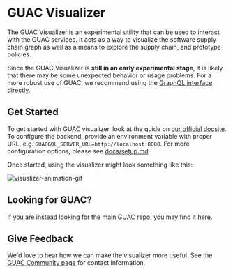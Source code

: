 # GUAC Visualizer

The GUAC Visualizer is an experimental utility that can be used to interact with
the GUAC services. It acts as a way to visualize the software supply chain graph
as well as a means to explore the supply chain, and prototype policies.

Since the GUAC Visualizer is **still in an early experimental stage**, it is likely
that there may be some unexpected behavior or usage problems. For a more robust
use of GUAC, we recommend using the
[GraphQL interface directly](https://github.com/guacsec/guac/blob/main/demo/GraphQL.md).

## Get Started

To get started with GUAC visualizer, look at the guide on [our official docsite](https://docs.guac.sh/guac-visualizer/).
To configure the backend, provide an environment variable with proper URL, e.g. `GUACGQL_SERVER_URL=http://localhost:8080`.
For more configuration options, please see [docs/setup.md](./docs/setup.md#configuring-the-server-optional-step)

Once started, using the visualizer might look something like this:

![visualizer-animation-gif](https://github.com/guacsec/guac-visualizer/assets/68356865/06128619-8a69-4f52-9265-941c48b0be50)

## Looking for GUAC?

If you are instead looking for the main GUAC repo, you may find it [here](https://github.com/guacsec/guac).

## Give Feedback

We'd love to hear how we can make the visualizer more useful.
See the [GUAC Community page](https://guac.sh/community) for contact information.
